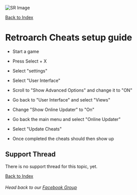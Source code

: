 ![SR Image](https://sinisterspatula.github.io/SuperRetropieGuides/images/SRimage-short.jpg)

[Back to Index](https://sinisterspatula.github.io/SuperRetropieGuides/)

# Retroarch Cheats setup guide


* Start a game

* Press Select + X

* Select "settings"

* Select "User Interface"

* Scroll to "Show Advanced Options" and change it to "ON"

* Go back to "User Interface" and select "Views"

* Change "Show Online Updater" to "On"

* Go back the main menu and select "Online Updater"

* Select "Update Cheats"

* Once completed the cheats should then show up


## Support Thread
There is no support thread for this topic, yet.

[Back to Index](https://sinisterspatula.github.io/SuperRetropieGuides/)

###### Head back to our [Facebook Group](https://www.facebook.com/groups/SuperRetroPie/)
